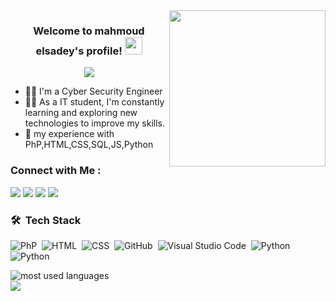 
<img width="250" align="right" src="https://c.tenor.com/_DOBjnGspYAAAAAM/code-coding.gif">

<h3 align="center">
  Welcome to mahmoud elsadey's profile!
  <img src="https://media.giphy.com/media/hvRJCLFzcasrR4ia7z/giphy.gif" width="28">
</h3>

<!-- Typing SVG by DenverCoder1 - https://github.com/DenverCoder1/readme-typing-svg -->
<p align="center">
 <a href="https://github.com/DenverCoder1/readme-typing-svg"><img src="https://readme-typing-svg.herokuapp.com/?lines=Cyber-Security;web%20Penetration%20Testing;Always%20learning%20new%20things&font=Fira%20Code&center=true&width=440&height=45&color=f75c7e&vCenter=true&size=22"></a>
</p> 

- 👨‍💻 I'm a Cyber Security Engineer 
- 👨‍💻 As a IT student, I'm constantly learning and exploring new technologies to improve my skills.
- 💬 my experience with PhP,HTML,CSS,SQL,JS,Python

### Connect with Me :

<a href="https://linkedin.com/in/yousefdergham" target="_blank"><img src="https://img.shields.io/badge/-Mahmoud%20Elsadey-0077B5?style=for-the-badge&logo=Linkedin&logoColor=black"/></a>
<a href="https://t.me/MMHR0045" target="_blank"><img src="https://img.shields.io/badge/-Mahmoud%20Elsadey-0077B5?style=for-the-badge&logo=Telegram&logoColor=black"/></a>
<a href="https://www.facebook.com/mahmoudelsawy0045/" target="_blank"><img src="https://img.shields.io/badge/-Mahmoud%20Elsadey-0077B5?style=for-the-badge&logo=Facebook&logoColor=black"/></a>
<a href="https://twitter.com/MahmoudElsadey0" target="_blank"><img src="https://img.shields.io/badge/-Mahmoud%20Elsadey-0077B5?style=for-the-badge&logo=Twitter&logoColor=black"/></a>



### 🛠 &nbsp;Tech Stack
![PhP](https://img.shields.io/badge/-JavaScript-05122A?style=flat&logo=javascript)&nbsp;
![HTML](https://img.shields.io/badge/-HTML-05122A?style=flat&logo=HTML5)&nbsp;
![CSS](https://img.shields.io/badge/-CSS-05122A?style=flat&logo=CSS3&logoColor=1572B6)&nbsp;
![GitHub](https://img.shields.io/badge/-GitHub-05122A?style=flat&logo=github)&nbsp;
![Visual Studio Code](https://img.shields.io/badge/-Visual%20Studio%20Code-05122A?style=flat&logo=visual-studio-code&logoColor=007ACC)&nbsp;
![Python](https://img.shields.io/badge/-Python%20-05122A?style=flat&logo=python)&nbsp;
![Python](https://img.shields.io/badge/-SQL%20-05122A?style=flat&logo=sql)&nbsp;



<img align="left" src="https://github-readme-stats.vercel.app/api/top-langs?username=yousefdergham&show_icons=true&locale=en&layout=compact&theme=radical" alt="most used languages" />
<br>
<a href="https://komarev.com/ghpvc/?username=mahmoudelsadey&style=for-the-badge">
    <img src="https://komarev.com/ghpvc/?username=mahmoudelsadey&style=for-the-badge">
</a>
